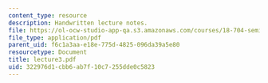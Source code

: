 ```yaml
---
content_type: resource
description: Handwritten lecture notes.
file: https://ol-ocw-studio-app-qa.s3.amazonaws.com/courses/18-704-seminar-in-algebra-and-number-theory-rational-points-on-elliptic-curves-fall-2004/322976d1cbb6ab7f10c7255dde0c5823_lecture3.pdf
file_type: application/pdf
parent_uid: f6c1a3aa-e18e-775d-4825-096da39a5e80
resourcetype: Document
title: lecture3.pdf
uid: 322976d1-cbb6-ab7f-10c7-255dde0c5823
---
```

